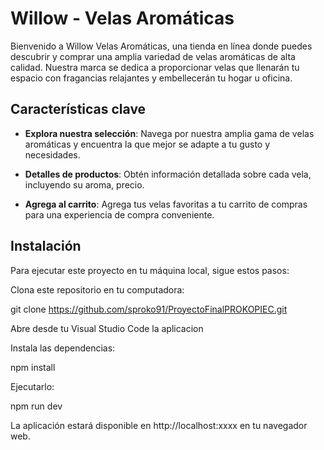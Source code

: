 
# Willow - Velas Aromáticas

Bienvenido a Willow Velas Aromáticas, una tienda en línea donde puedes descubrir y comprar una amplia variedad de velas aromáticas de alta calidad. Nuestra marca se dedica a proporcionar velas que llenarán tu espacio con fragancias relajantes y embellecerán tu hogar u oficina.

## Características clave

- **Explora nuestra selección**: Navega por nuestra amplia gama de velas aromáticas y encuentra la que mejor se adapte a tu gusto y necesidades.

- **Detalles de productos**: Obtén información detallada sobre cada vela, incluyendo su aroma, precio.

- **Agrega al carrito**: Agrega tus velas favoritas a tu carrito de compras para una experiencia de compra conveniente.


## Instalación

Para ejecutar este proyecto en tu máquina local, sigue estos pasos:

Clona este repositorio en tu computadora:

git clone https://github.com/sproko91/ProyectoFinalPROKOPIEC.git

Abre desde tu Visual Studio Code la aplicacion

Instala las dependencias:

npm install

Ejecutarlo:

npm run dev

La aplicación estará disponible en http://localhost:xxxx en tu navegador web.

